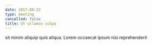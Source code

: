 ```yaml
---
date: 2017-08-23
type: meeting
cancelled: false
title: Ut ullamco culpa
---
```

sit minim aliquip quis aliqua. Lorem occaecat ipsum nisi reprehenderit